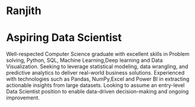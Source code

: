 # Ranjith
# Aspiring Data Scientist


Well-respected Computer Science graduate with excellent skills in Problem solving, Python, SQL, Machine Learning,Deep learning and Data Visualization. Seeking to leverage statistical modeling, data wrangling, and predictive analytics to deliver real-world business solutions. Experienced with technologies such as Pandas, NumPy,Excel  and Power BI in extracting actionable insights from large datasets. Looking to assume an entry-level Data Scientist position to enable data-driven decision-making and ongoing improvement.
